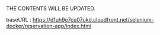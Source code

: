 THE CONTENTS WILL BE UPDATED.


baseURL : https://d1uh9e7cu07ukd.cloudfront.net/selenium-docker/reservation-app/index.html
